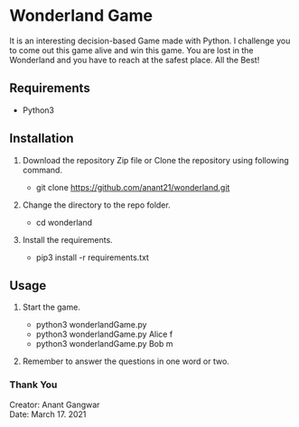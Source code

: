 # Wonderland Game
It is an interesting decision-based Game made with Python. I challenge you to come out this game alive and win this game. You are lost in the Wonderland and you have to reach at the safest place.
All the Best!
## Requirements

* Python3

## Installation
1. Download the repository Zip file or Clone the repository using following command.
   * git clone https://github.com/anant21/wonderland.git

2. Change the directory to the repo folder.
   * cd wonderland

3. Install the requirements.
   * pip3 install -r requirements.txt

## Usage
1. Start the game.
   * python3 wonderlandGame.py <your-name> <gender>
   * python3 wonderlandGame.py Alice f
   * python3 wonderlandGame.py Bob m

2. Remember to answer the questions in one word or two.


### Thank You

Creator: Anant Gangwar \
Date: March 17. 2021

